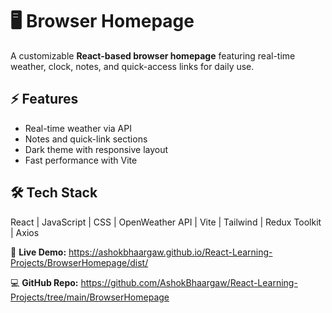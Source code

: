 # 🖥️ Browser Homepage

A customizable **React-based browser homepage** featuring real-time weather, clock, notes, and quick-access links for daily use.

## ⚡ Features
- Real-time weather via API
- Notes and quick-link sections
- Dark theme with responsive layout
- Fast performance with Vite

## 🛠 Tech Stack
React | JavaScript | CSS | OpenWeather API | Vite | Tailwind | Redux Toolkit | Axios

🔗 **Live Demo:** https://ashokbhaargaw.github.io/React-Learning-Projects/BrowserHomepage/dist/ 

💻 **GitHub Repo:** https://github.com/AshokBhaargaw/React-Learning-Projects/tree/main/BrowserHomepage
